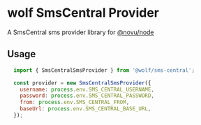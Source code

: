 # wolf SmsCentral Provider

A SmsCentral sms provider library for [@novu/node](https://github.com/tecklens/tk-wolf/)

## Usage


```javascript
  import { SmsCentralSmsProvider } from '@wolf/sms-central';

  const provider = new SmsCentralSmsProvider({
    username: process.env.SMS_CENTRAL_USERNAME,
    password: process.env.SMS_CENTRAL_PASSWORD,
    from: process.env.SMS_CENTRAL_FROM,
    baseUrl: process.env.SMS_CENTRAL_BASE_URL,
  });
```
